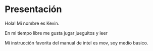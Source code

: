 # Presentación

Hola! Mi nombre es Kevin.

En mi tiempo libre me gusta jugar jueguitos y leer

Mi instrucción favorita del manual de intel es mov, soy medio basico.
